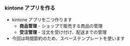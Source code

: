 ### kintone アプリを作る
* kintone アプリを二つ作ります
  - **商品管理** - ショップで販売する商品の管理
  - **受注管理** - 注文を受け付け、配送までの管理
* 今回は時間節約のため、スペーステンプレートを使います
